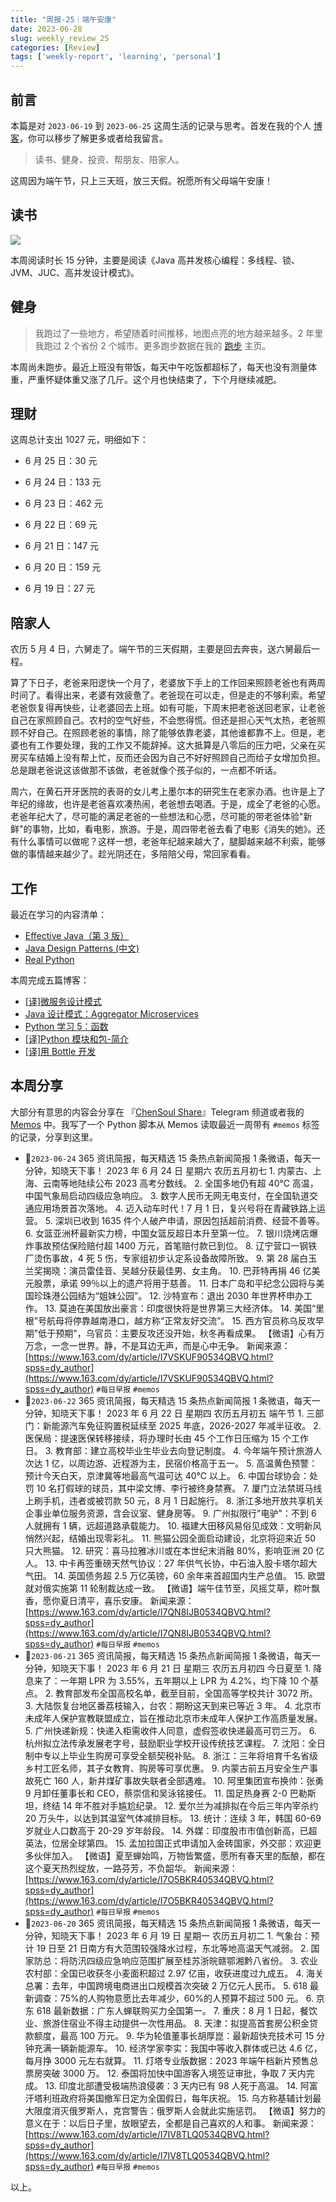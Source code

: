 ```yaml
---
title: "周报-25｜端午安康"
date: 2023-06-28
slug: weekly_review_25
categories: [Review]
tags: ['weekly-report', 'learning', 'personal']
---
```


## 前言

本篇是对 `2023-06-19` 到 `2023-06-25` 这周生活的记录与思考。首发在我的个人 [博客](https://blog.chensoul.cc/)，你可以移步了解更多或者给我留言。

> 读书、健身、投资、帮朋友、陪家人。

这周因为端午节，只上三天班，放三天假。祝愿所有父母端午安康！

## 读书

![](../../../static/images/weekly-review-25-03.webp)

本周阅读时长 15 分钟，主要是阅读《Java 高并发核心编程：多线程、锁、JVM、JUC、高并发设计模式》。

## 健身

> 我跑过了一些地方，希望随着时间推移，地图点亮的地方越来越多。2 年里我跑过 2 个省份 2 个城市。更多跑步数据在我的 [跑步](https://run.chensoul.cc/) 主页。

本周尚未跑步。最近上班没有带饭，每天中午吃饭都超标了，每天也没有测量体重，严重怀疑体重又涨了几斤。这个月也快结束了，下个月继续减肥。

## 理财

这周总计支出 1027 元，明细如下：

- 6 月 25 日：30 元

- 6 月 24 日：133 元

- 6 月 23 日：462 元

- 6 月 22 日：69 元

- 6 月 21 日：147 元

- 6 月 20 日：159 元

- 6 月 19 日：27 元

## 陪家人

农历 5 月 4 日，六舅走了。端午节的三天假期，主要是回去奔丧，送六舅最后一程。

算了下日子，老爸来阳逻快一个月了，老婆放下手上的工作回来照顾老爸也有两周时间了。看得出来，老婆有效疲惫了。老爸现在可以走，但是走的不够利索。希望老爸恢复得再快些，让老婆回去上班。如有可能，下周末把老爸送回老家，让老爸自己在家照顾自己。农村的空气好些，不会憋得慌。但还是担心天气太热，老爸照顾不好自己。在照顾老爸的事情，除了能够依靠老婆，其他谁都靠不上。但是，老婆也有工作要处理，我的工作又不能辞掉。这大抵算是八零后的压力吧，父亲在买房买车结婚上没有帮上忙，反而还会因为自己不好好照顾自己而给子女增加负担。总是跟老爸说这该做那不该做，老爸就像个孩子似的，一点都不听话。

周六，在黄石开牙医院的表哥的女儿考上墨尔本的研究生在老家办酒。也许是上了年纪的缘故，也许是老爸喜欢凑热闹，老爸想去喝酒。于是，成全了老爸的心愿。老爸年纪大了，尽可能的满足老爸的一些想法和心愿，尽可能的带老爸体验"新鲜"的事物，比如，看电影，旅游。于是，周四带老爸去看了电影《消失的她》。还有什么事情可以做呢？这样一想，老爸年纪越来越大了，腿脚越来越不利索，能够做的事情越来越少了。趁光阴还在，多陪陪父母，常回家看看。

## 工作

最近在学习的内容清单：

- [Effective Java（第 3 版）](https://github.com/clxering/Effective-Java-3rd-edition-Chinese-English-bilingual/tree/dev)
- [Java Design Patterns (中文)](https://java-design-patterns.com/zh/)
- [Real Python](https://realpython.com/)

本周完成五篇博客：

- [[译]微服务设计模式](/posts/2023/06/26/microservice-design-patterns/)
- [Java 设计模式：Aggregator Microservices](/posts/2023/06/26/java-design-patterns-aggregator-microservices/)
- [Python 学习 5：函数](/posts/2023/06/25/python-function/)
- [[译]Python 模块和包-简介](/posts/2023/06/25/python-modules-packages/)
- [[译]用 Bottle 开发](/posts/2023/06/25/developing-with-bottle/)

## 本周分享

大部分有意思的内容会分享在 『[ChenSoul Share](https://t.me/ichensoul)』Telegram 频道或者我的 [Memos](https://memos.chensoul.cc/) 中。我写了一个 Python 脚本从 Memos 读取最近一周带有 `#memos` 标签的记录，分享到这里。

- 📌`2023-06-24` 365 资讯简报，每天精选 15 条热点新闻简报 1 条微语，每天一分钟，知晓天下事！ 2023 年 6 月 24 日 星期六 农历五月初七 1. 内蒙古、上海、云南等地陆续公布 2023 高考分数线。 2. 全国多地仍有超 40℃ 高温，中国气象局启动四级应急响应。 3. 数字人民币无网无电支付，在全国轨道交通应用场景首次落地。 4. 迈入动车时代！7 月 1 日，复兴号将在青藏铁路上运营。 5. 深圳已收到 1635 件个人破产申请，原因包括超前消费、经营不善等。 6. 女篮亚洲杯最新实力榜，中国女篮反超日本升至第一位。 7. 银川烧烤店爆炸事故预估保险赔付超 1400 万元，首笔赔付款已到位。 8. 辽宁营口一钢铁厂烫伤事故，4 死 5 伤，专家组初步认定系设备故障所致。 9. 第 28 届白玉兰奖揭晓：演员雷佳音、吴越分获最佳男、女主角。 10. 巴菲特再捐 46 亿美元股票，承诺 99％以上的遗产将用于慈善。 11. 日本广岛和平纪念公园将与美国珍珠港公园结为“姐妹公园”。 12. 沙特宣布：退出 2030 年世界杯申办工作。 13. 莫迪在美国放出豪言：印度很快将是世界第三大经济体。 14. 美国“里根”号航母将停靠越南港口，越方称“正常友好交流”。 15. 西方官员称乌反攻早期"低于预期"，乌官员：主要反攻还没开始，秋冬再看成果。 【微语】心有万万念，一念一世界。静，不是耳边无声，而是心中无争。 新闻来源：[https://www.163.com/dy/article/I7VSKUF90534QBVQ.html?spss=dy_author](https://www.163.com/dy/article/I7VSKUF90534QBVQ.html?spss=dy_author) `#每日早报` `#memos`
- 📌`2023-06-22` 365 资讯简报，每天精选 15 条热点新闻简报 1 条微语，每天一分钟，知晓天下事！ 2023 年 6 月 22 日 星期四 农历五月初五 端午节 1. 三部门：新能源汽车免征购置税延续至 2025 年底，2026-2027 年减半征收。 2. 医保局：提速医保转移接续，将办理时长由 45 个工作日压缩为 15 个工作日。 3. 教育部：建立高校毕业生毕业去向登记制度。 4. 今年端午预计旅游人次达 1 亿，以周边游、近程游为主，民宿价格高于五一。 5. 高温黄色预警：预计今天白天，京津冀等地最高气温可达 40℃ 以上。 6. 中国台球协会：处罚 10 名打假球的球员，其中梁文博、李行被终身禁赛。 7. 厦门立法禁斑马线上刷手机，违者或被罚款 50 元，8 月 1 日起施行。 8. 浙江多地开放共享机关企事业单位服务资源，含会议室、健身房等。 9. 广州拟限行"电驴"：不到 6 人就拥有 1 辆，远超道路承载能力。 10. 福建大田移风易俗见成效：文明新风悄然兴起，结婚出现零彩礼。 11. 熊猫公园全面启动建设，北京将迎来近 50 只大熊猫。 12. 研究：喜马拉雅冰川或在本世纪末消融 80%，影响亚洲 20 亿人。 13. 中卡再签重磅天然气协议：27 年供气长协，中石油入股卡塔尔超大气田。 14. 英国债务超 2.5 万亿英镑，60 余年来首超国内生产总值。 15. 欧盟就对俄实施第 11 轮制裁达成一致。 【微语】端午佳节至，风摇艾草，粽叶飘香，愿你夏日清平，喜乐安康。 新闻来源：[https://www.163.com/dy/article/I7QN8IJB0534QBVQ.html?spss=dy_author](https://www.163.com/dy/article/I7QN8IJB0534QBVQ.html?spss=dy_author) `#每日早报` `#memos`
- 📌`2023-06-21` 365 资讯简报，每天精选 15 条热点新闻简报 1 条微语，每天一分钟，知晓天下事！ 2023 年 6 月 21 日 星期三 农历五月初四 今日夏至 1. 降息来了：一年期 LPR 为 3.55%，五年期以上 LPR 为 4.2%，均下降 10 个基点。 2. 教育部发布全国高校名单，截至目前，全国高等学校共计 3072 所。 3. 大陆恢复台地区番荔枝输入，台农：期盼这天到来已等近 3 年。 4. 北京市未成年人保护宣教联盟成立，旨在推动北京市未成年人保护工作高质量发展。 5. 广州快递新规：快递入柜需收件人同意，虚假签收快递最高可罚三万。 6. 杭州拟立法传承发展老字号，鼓励职业学校开设传统技艺课程。 7. 沈阳：全日制中专以上毕业生购房可享受全额契税补贴。 8. 浙江：三年将培育千名省级乡村工匠名师，其子女教育、购房等可享优惠。 9. 内蒙古前五月安全生产事故死亡 160 人，新井煤矿事故失联者全部遇难。 10. 阿里集团宣布换帅：张勇 9 月卸任董事长和 CEO，蔡崇信和吴泳铭接任。 11. 国足热身赛 2-0 巴勒斯坦，终结 14 年不胜对手尴尬纪录。 12. 爱尔兰为减排拟在今后三年内宰杀约 20 万头牛，以达到其温室气体减排目标。 13. 统计：连续 3 年，韩国 60-69 岁就业人口数高于 20-29 岁年龄段。 14. 外媒：印度股市市值创新高，已超英法，位居全球第四。 15. 孟加拉国正式申请加入金砖国家，外交部：欢迎更多伙伴加入。 【微语】夏至蝉始鸣，万物皆繁盛，愿所有春天里的酝酿，都在这个夏天热烈绽放，一路芬芳，不负韶华。 新闻来源：[https://www.163.com/dy/article/I7O5BKR40534QBVQ.html?spss=dy_author](https://www.163.com/dy/article/I7O5BKR40534QBVQ.html?spss=dy_author) `#每日早报` `#memos`
- 📌`2023-06-20` 365 资讯简报，每天精选 15 条热点新闻简报 1 条微语，每天一分钟，知晓天下事！ 2023 年 6 月 19 日 星期一 农历五月初二 1. 气象台：预计 19 日至 21 日南方有大范围较强降水过程，东北等地高温天气减弱。 2. 国家防总：将防汛四级应急响应范围扩展至桂苏浙皖赣鄂湘黔八省份。 3. 农业农村部：全国已收获冬小麦面积超过 2.97 亿亩，收获进度过九成五。 4. 海关总署：去年，中国跨境电商进出口规模首次突破 2 万亿元人民币。 5. 618 最新调查：75%的人购物意愿比去年减少，60%的人预算不超过 500 元。 6. 京东 618 最新数据：广东人蝉联购买力全国第一。 7. 重庆：8 月 1 日起，餐饮业、旅游住宿业不得主动提供一次性用品。 8. 天津：拟提高首套房公积金贷款额度，最高 100 万元。 9. 华为轮值董事长胡厚崑：最新超快充技术可 15 分钟充满一辆新能源车。 10. 经济学家李实：我国中等收入群体或已达 4.6 亿，每月挣 3000 元左右就算。 11. 灯塔专业版数据：2023 年端午档新片预售总票房突破 3000 万。 12. 泰国将加快中国游客入境签证审批，争取 7 天内完成。 13. 印度北部遭受极端热浪侵袭：3 天内已有 98 人死于高温。 14. 阿富汗塔利班政府将美国撤军日定为全国假日，每年庆祝。 15. 乌方称基辅计划最大限度消灭俄罗斯人，克宫警告：俄罗斯人会就此实施惩罚。 【微语】努力的意义在于：以后日子里，放眼望去，全都是自己喜欢的人和事。 新闻来源：[https://www.163.com/dy/article/I7IV8TLQ0534QBVQ.html?spss=dy_author](https://www.163.com/dy/article/I7IV8TLQ0534QBVQ.html?spss=dy_author) `#每日早报` `#memos`

以上。
